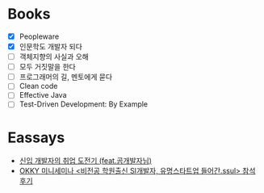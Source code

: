# Books
- [x] Peopleware 
- [x] 인문학도 개발자 되다
- [ ] 객체지향의 사실과 오해
- [ ] 모두 거짓말을 한다
- [ ] 프로그래머의 길, 멘토에게 묻다
- [ ] Clean code
- [ ] Effective Java
- [ ] Test-Driven Development: By Example

# Eassays
* [신입 개발자의 취업 도전기 (feat.곰개발자님)](https://okky.kr/article/682427)
* [OKKY 미니세미나 <비전공 학원출신 SI개발자, 유명스타트업 들어간.ssul> 참석 후기](https://jojoldu.tistory.com/247)
